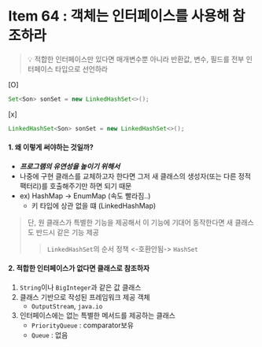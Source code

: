 # Item 64 : 객체는 인터페이스를 사용해 참조하라

> 💡 적합한 인터페이스만 있다면 매개변수뿐 아니라 반환값, 변수, 필드를 전부 인터페이스 타입으로 선언하라

[O]
```java
Set<Son> sonSet = new LinkedHashSet<>();
```

[x]
```java
LinkedHashSet<Son> sonSet = new LinkedHashSet<>();
```

#### 1. 왜 이렇게 써야하는 것일까?
- ***프로그램의 유연성을 높이기 위해서***
- 나중에 구현 클래스를 교체하고자 한다면 그저 새 클래스의 생성자(또는 다른 정적 팩터리)를 호출해주기만 하면 되기 때문
- ex) HashMap -> EnumMap (속도 빨라짐..)
  -  키 타입에 상관 없을 떄 (LinkedHashMap)

> 단, 원 클래스가 특별한 기능을 제공해서 이 기능에 기대어 동작한다면 새 클래스도 반드시 같은 기능 제공
> > ```LinkedHashSet```의 순서 정책 <-호환안됨-> ```HashSet```

#### 2. 적합한 인터페이스가 없다면 클래스로 참조하자

1. ```String```이나 ```BigInteger```과 같은 값 클래스
2. 클래스 기반으로 작성된 프레임워크 제공 객체
   - ```OutputStream```, ```java.io```
3. 인터페이스에는 없는 특별한 메서드를 제공하는 클래스
   - ```PriorityQueue``` : comparator보유
   - ```Queue``` : 없음